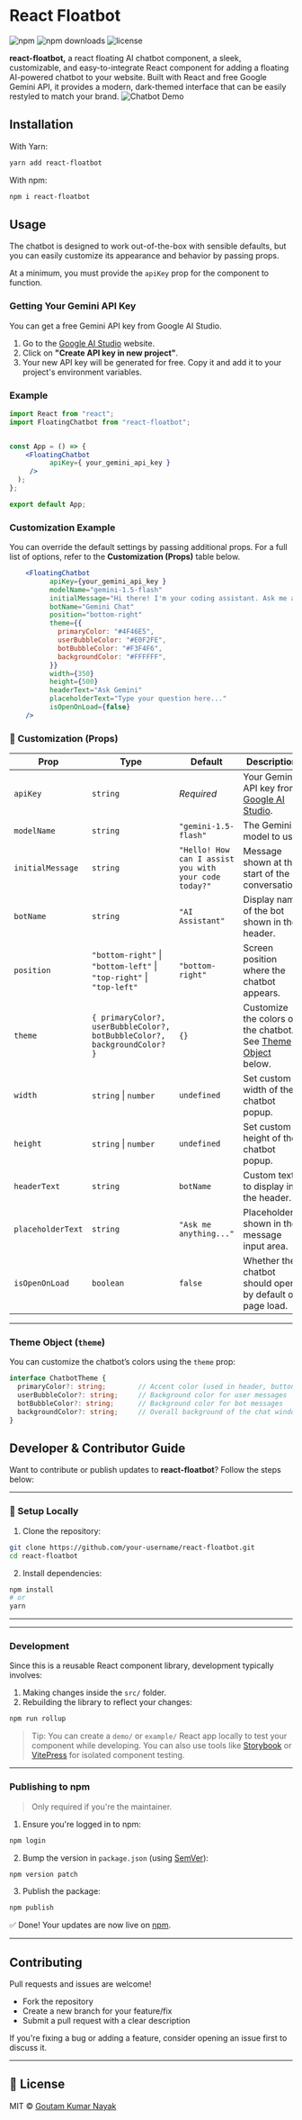 
# React Floatbot
![npm](https://img.shields.io/npm/v/react-floatbot)   ![npm downloads](https://img.shields.io/npm/dt/react-floatbot)   ![license](https://img.shields.io/npm/l/react-floatbot)


**react-floatbot,** a react floating AI chatbot component, a sleek, customizable, and easy-to-integrate React component for adding a floating AI-powered chatbot to your website. Built with React and free Google Gemini API, it provides a modern, dark-themed interface that can be easily restyled to match your brand. 
![Chatbot Demo](https://shorturl.at/g7KWd)

## Installation

With Yarn:

```bash
yarn add react-floatbot
```

With npm:

```bash
npm i react-floatbot
```

## Usage


The chatbot is designed to work out-of-the-box with sensible defaults, but you can easily customize its appearance and behavior by passing props.

At a minimum, you must provide the `apiKey` prop for the component to function.

### Getting Your Gemini API Key 
You can get a free Gemini API key from Google AI Studio. 

1. Go to the [Google AI Studio](https://aistudio.google.com/apikey) website. 
2. Click on **"Create API key in new project"**. 
3. Your new API key will be generated for free. Copy it and add it to your project's environment variables.

### Example
```jsx
import React from "react";
import FloatingChatbot from "react-floatbot";


const App = () => {
	<FloatingChatbot
	      apiKey={ your_gemini_api_key }
   	 />
  );
};

export default App;
```


### Customization Example

You can override the default settings by passing additional props. For a full list of options, refer to the **Customization (Props)** table below.

```jsx
	<FloatingChatbot
	      apiKey={your_gemini_api_key }
	      modelName="gemini-1.5-flash"
	      initialMessage="Hi there! I'm your coding assistant. Ask me anything!"
	      botName="Gemini Chat"
	      position="bottom-right"
	      theme={{
			primaryColor: "#4F46E5",
			userBubbleColor: "#E0F2FE",
			botBubbleColor: "#F3F4F6",
			backgroundColor: "#FFFFFF",
	      }}
	      width={350}
	      height={500}
	      headerText="Ask Gemini"
	      placeholderText="Type your question here..."
	      isOpenOnLoad={false}
    />
```
### 📌 Customization (Props)

| Prop              | Type                                                                 | Default                                                          | Description |
|-------------------|----------------------------------------------------------------------|------------------------------------------------------------------|-------------|
| `apiKey`          | `string`                                                             | _Required_                                                       | Your Gemini API key from [Google AI Studio](https://aistudio.google.com/apikey). |
| `modelName`       | `string`                                                             | `"gemini-1.5-flash"`                                             | The Gemini model to use. |
| `initialMessage`  | `string`                                                             | `"Hello! How can I assist you with your code today?"`           | Message shown at the start of the conversation. |
| `botName`         | `string`                                                             | `"AI Assistant"`                                                 | Display name of the bot shown in the header. |
| `position`        | `"bottom-right"` \| `"bottom-left"` \| `"top-right"` \| `"top-left"` | `"bottom-right"`                                                 | Screen position where the chatbot appears. |
| `theme`           | `{ primaryColor?, userBubbleColor?, botBubbleColor?, backgroundColor? }` | `{}`                                                             | Customize the colors of the chatbot. See [Theme Object](#-theme-object-theme) below. |
| `width`           | `string` \| `number`                                                 | `undefined`                                                      | Set custom width of the chatbot popup. |
| `height`          | `string` \| `number`                                                 | `undefined`                                                      | Set custom height of the chatbot popup. |
| `headerText`      | `string`                                                             | `botName`                                                        | Custom text to display in the header. |
| `placeholderText` | `string`                                                             | `"Ask me anything..."`                                           | Placeholder shown in the message input area. |
| `isOpenOnLoad`    | `boolean`                                                            | `false`                                                          | Whether the chatbot should open by default on page load. |

---

###  Theme Object (`theme`)

You can customize the chatbot’s colors using the `theme` prop:

```ts
interface ChatbotTheme {
  primaryColor?: string;        // Accent color (used in header, buttons)
  userBubbleColor?: string;     // Background color for user messages
  botBubbleColor?: string;      // Background color for bot messages
  backgroundColor?: string;     // Overall background of the chat window
}
```
##  Developer & Contributor Guide

Want to contribute or publish updates to **react-floatbot**? Follow the steps below:

---

### 🔧 Setup Locally

1. Clone the repository:

```bash
git clone https://github.com/your-username/react-floatbot.git
cd react-floatbot
```

2. Install dependencies:

```bash
npm install
# or
yarn
```

---


---


### Development

Since this is a reusable React component library, development typically involves:

1. Making changes inside the `src/` folder.
2. Rebuilding the library to reflect your changes:

```bash
npm run rollup
```

> Tip: You can create a `demo/` or `example/` React app locally to test your component while developing.
> You can also use tools like [Storybook](https://storybook.js.org/) or [VitePress](https://vitepress.dev/) for isolated component testing.

---

### Publishing to npm

> Only required if you're the maintainer.

1. Ensure you're logged in to npm:

```bash
npm login
```

2. Bump the version in `package.json` (using [SemVer](https://semver.org/)):

```bash
npm version patch
```

3. Publish the package:

```bash
npm publish
```

✅ Done! Your updates are now live on [npm](https://www.npmjs.com/package/react-floatbot).

---

##  Contributing

Pull requests and issues are welcome!

- Fork the repository
- Create a new branch for your feature/fix
- Submit a pull request with a clear description

If you're fixing a bug or adding a feature, consider opening an issue first to discuss it.

---

## 📄 License

MIT © [Goutam Kumar Nayak](https://github.com/Goutam-04)
